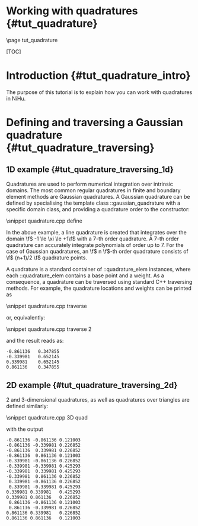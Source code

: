 Working with quadratures {#tut_quadrature}
==========================================

\page tut_quadrature

[TOC]

Introduction {#tut_quadrature_intro}
============

The purpose of this tutorial is to explain how you can work with quadratures in NiHu.

Defining and traversing a Gaussian quadrature {#tut_quadrature_traversing}
=============================================

1D example {#tut_quadrature_traversing_1d}
----------

Quadratures are used to perform numerical integration over intrinsic domains.
The most common regular quadratures in finite and boundary element methods are Gaussian quadratures.
A Gaussian quadrature can be defined by specialising the template class ::gaussian_quadrature with a specific domain class, and providing a quadrature order to the constructor:

\snippet quadrature.cpp define

In the above example, a line quadrature is created that integrates over the domain \f$ -1 \le \xi \le +1\f$ with a 7-th order quadrature.
A 7-th order quadrature can accurately integrate polynomials of order up to 7.
For the case of Gaussian quadratures, an \f$ n \f$-th order quadrature consists of \f$ (n+1)/2 \f$ quadrature points.

A quadrature is a standard container of ::quadrature_elem instances, where each ::quadrature_elem contains a base point and a weight.
As a consequence, a quadrature can be traversed using standard C++ traversing methods. For example, the quadrature locations and weights can be printed as

\snippet quadrature.cpp traverse

or, equivalently:

\snippet quadrature.cpp traverse 2

and the result reads as:

	-0.861136	0.347855
	-0.339981	0.652145
	0.339981	0.652145
	0.861136	0.347855

2D example {#tut_quadrature_traversing_2d}
----------

2 and 3-dimensional quadratures, as well as quadratures over triangles are defined similarly:

\snippet quadrature.cpp 3D quad

with the output

	-0.861136 -0.861136	0.121003
	-0.861136 -0.339981	0.226852
	-0.861136  0.339981	0.226852
	-0.861136  0.861136	0.121003
	-0.339981 -0.861136	0.226852
	-0.339981 -0.339981	0.425293
	-0.339981  0.339981	0.425293
	-0.339981  0.861136	0.226852
	 0.339981 -0.861136	0.226852
	 0.339981 -0.339981	0.425293
	0.339981 0.339981	0.425293
	0.339981 0.861136	0.226852
	 0.861136 -0.861136	0.121003
	 0.861136 -0.339981	0.226852
	0.861136 0.339981	0.226852
	0.861136 0.861136	0.121003

